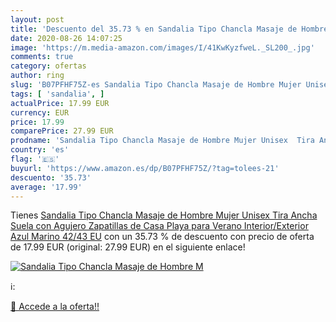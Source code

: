 ```yaml
---
layout: post
title: 'Descuento del 35.73 % en Sandalia Tipo Chancla Masaje de Hombre M'
date: 2020-08-26 14:07:25
image: 'https://m.media-amazon.com/images/I/41KwKyzfweL._SL200_.jpg'
comments: true
category: ofertas
author: ring
slug: 'B07PFHF75Z-es Sandalia Tipo Chancla Masaje de Hombre Mujer Unisex Tira...'
tags: [ 'sandalia', ]
actualPrice: 17.99 EUR
currency: EUR
price: 17.99
comparePrice: 27.99 EUR
prodname: 'Sandalia Tipo Chancla Masaje de Hombre Mujer Unisex  Tira Ancha Suela con Agujero  Zapatillas de Casa Playa para Verano Interior/Exterior  Azul Marino  42/43 EU'
country: 'es'
flag: '🇪🇸'
buyurl: 'https://www.amazon.es/dp/B07PFHF75Z/?tag=tolees-21'
descuento: '35.73'
average: '17.99'
---
```


Tienes [Sandalia Tipo Chancla Masaje de Hombre Mujer Unisex  Tira Ancha Suela con Agujero  Zapatillas de Casa Playa para Verano Interior/Exterior  Azul Marino  42/43 EU](https://www.amazon.es/dp/B07PFHF75Z/?tag=tolees-21) con un 35.73 % de descuento con precio de oferta de 17.99 EUR (original: 27.99 EUR) en el siguiente enlace!

[![Sandalia Tipo Chancla Masaje de Hombre M](https://m.media-amazon.com/images/I/41KwKyzfweL._SL200_.jpg)](https://www.amazon.es/dp/B07PFHF75Z/?tag=tolees-21)

ℹ️:


[🛒 Accede a la oferta!!](https://www.amazon.es/dp/B07PFHF75Z/?tag=tolees-21)
